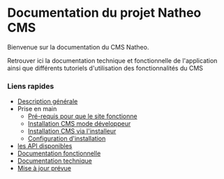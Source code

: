 # Documentation du projet Natheo CMS

Bienvenue sur la documentation du CMS Natheo.

Retrouver ici la documentation technique et fonctionnelle de l'application ainsi que différents tutoriels d'utilisation des fonctionnalités du CMS

### Liens rapides
- [Description générale](Docs/description_generale.md)
- Prise en main
  - [Pré-requis pour que le site fonctionne](Docs/Installation/pre-requis.md)
  - [Installation CMS mode développeur](Docs/Installation/install-dev.md)
  - [Installation CMS via l'installeur](Docs/Installation/install-prod.md)
  - [Configuration d'installation](Docs/Installation/config-install.md)
- [les API disponibles](Docs/API/index.md)
- [Documentation fonctionnelle](Docs/Fonctionnelles/index.md)
- [Documentation technique](Docs/Techniques/index.md)
- [Mise à jour prévue](Docs/todo.md)